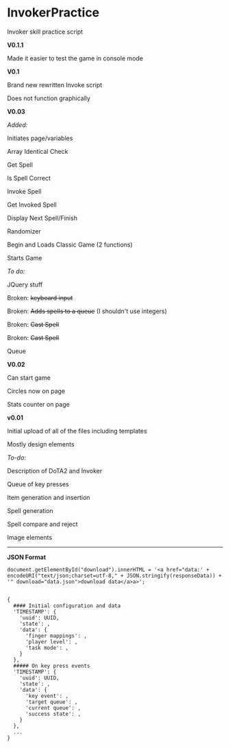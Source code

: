 # InvokerPractice
Invoker skill practice script

**V0.1.1**

Made it easier to test the game in console mode

**V0.1**

Brand new rewritten Invoke script

Does not function graphically

**V0.03**

*Added:*

Initiates page/variables

Array Identical Check

Get Spell

Is Spell Correct

Invoke Spell

Get Invoked Spell

Display Next Spell/Finish

Randomizer

Begin and Loads Classic Game (2 functions)

Starts Game

*To do:*

JQuery stuff 

Broken: ~~keyboard input~~

Broken: ~~Adds spells to a queue~~ (I shouldn't use integers)

Broken: ~~Cast Spell~~

Broken: ~~Cast Spell~~

Queue

**V0.02**

Can start game

Circles now on page

Stats counter on page

**v0.01**

Initial upload of all of the files including templates

Mostly design elements

*To-do:*

Description of DoTA2 and Invoker

Queue of key presses

Item generation and insertion 

Spell generation

Spell compare and reject

Image elements

---

**JSON Format**

	document.getElementById("download").innerHTML = '<a href="data:' + encodeURI("text/json;charset=utf-8," + JSON.stringify(responseData)) + '" download="data.json">download data</a>a>';


	{
	  #### Initial configuration and data
	  'TIMESTAMP': {
		'uuid': UUID,
		'state': ,
		'data': {
		  'finger mappings': ,
		  'player level': ,
		  'task mode': ,
		}
	  },
	  ##### On key press events
	  'TIMESTAMP': {
		'uuid': UUID,
		'state': ,
		'data': {
		  'key event': ,
		  'target queue': ,
		  'current queue': ,
		  'success state': ,
		}
	  },
	  ...
	}
